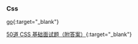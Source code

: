 ### Css
[go](http://stackoverflow.com){:target="_blank"}

[50道 CSS 基础面试题（附答案）](https://www.itcodemonkey.com/article/2853.html){:target="_blank"}
